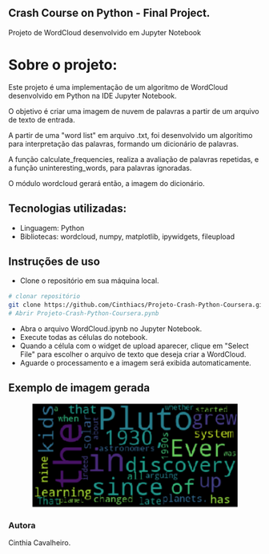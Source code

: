 ## Crash Course on Python - Final Project.

Projeto de WordCloud desenvolvido em Jupyter Notebook

# Sobre o projeto:

Este projeto é uma implementação de um algoritmo de WordCloud desenvolvido em Python na IDE Jupyter Notebook. 

O objetivo é criar uma imagem de nuvem de palavras a partir de um arquivo de texto de entrada.

A partir de uma "word list" em arquivo .txt, foi desenvolvido um algorítimo para interpretação das palavras, formando um dicionário de palavras.

A função calculate_frequencies, realiza a avaliação de palavras repetidas, e a função uninteresting_words, para palavras ignoradas.

O módulo wordcloud gerará então, a imagem do dicionário.

## Tecnologias utilizadas:

- Linguagem: Python
- Bibliotecas: wordcloud, numpy, matplotlib, ipywidgets, fileupload

## Instruções de uso

- Clone o repositório em sua máquina local.
```bash
# clonar repositório
git clone https://github.com/Cinthiacs/Projeto-Crash-Python-Coursera.git
# Abrir Projeto-Crash-Python-Coursera.pynb 
```
- Abra o arquivo WordCloud.ipynb no Jupyter Notebook.
- Execute todas as células do notebook.
- Quando a célula com o widget de upload aparecer, clique em "Select File" para escolher o arquivo de texto que deseja criar a WordCloud.
- Aguarde o processamento e a imagem será exibida automaticamente.

## Exemplo de imagem gerada

<div align="center">
  <img width= "411" alt="IMG_20230202_113442" src="https://github.com/Cinthiacs/Primeiro-Projeto-Crash-Python-Coursera/blob/main/wordCloud.png">
</div>

### Autora
Cinthia Cavalheiro.
